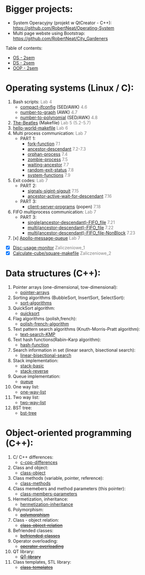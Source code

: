 # Bigger projects:
 - System Operacyjny (projekt w QtCreator - C++):
 https://github.com/RobertNeat/Operating-System
 - Multi page webste using Bootstrap:
 https://github.com/RobertNeat/City_Gardeners
 

Table of contents:
* [OS - 2sem](https://github.com/RobertNeat#operating-systems-linux--c)
* [DS - 2sem](https://github.com/RobertNeat#data-structures-c)
* [OOP - 2sem](https://github.com/RobertNeat#object-oriented-programming-c)

<!--<details>-->
   <!--<summary>Operating systems (full)</summary>-->
      
# Operating systems (Linux / C): 
1. Bash scripts: <span style="color:grey">Lab 4</span>
    * [compact-ifconfig](https://github.com/RobertNeat/compact-ifconfig) (SED/AWK) <span style="color:grey"> 4.6</span>
    * [number-to-graph](https://github.com/RobertNeat/number-to-graph) (AWK) <span style="color:grey"> 4.7</span>
    * [number-to-polynomial](https://github.com/RobertNeat/number-to-polynomial) (SED/AWK) <span style="color:grey"> 4.8</span>
1. [The-Beatles](https://github.com/RobertNeat/The-Beatles) (Makefile) <span style="color:grey">Lab 5 (5.2-5.7)</span>
1. [hello-world-makefile](https://github.com/RobertNeat/hello-world-makefile) <span style="color:grey">Lab 6</span>
1. Multi process communication: <span style="color:grey">Lab 7</span>
    * PART 1:
        * [fork-function](https://github.com/RobertNeat/fork-function) <span style="color:grey"> 7.1</span>
        * [ancestor-descendant](https://github.com/RobertNeat/ancestor-descendant) <span style="color:grey"> 7.2-7.3</span>
        * [orphan-process](https://github.com/RobertNeat/orphan-process) <span style="color:grey"> 7.4</span>
        * [zombie-process](https://github.com/RobertNeat/zombie-process) <span style="color:grey"> 7.5</span>
        * [waiting-ancestor](https://github.com/RobertNeat/waiting-ancestor) <span style="color:grey"> 7.7</span>
        * [random-exit-status](https://github.com/RobertNeat/random-exit-status) <span style="color:grey"> 7.8</span>
        * [system-functions](https://github.com/RobertNeat/system-functions) <span style="color:grey"> 7.9</span>
1. Exit codes: <span style="color:grey">Lab 7</span>
    * PART 2:
        * [signals-sigint-sigquit](https://github.com/RobertNeat/signals-sigint-sigquit) <span style="color:grey"> 7.15</span>
        * [ancestor-active-wait-for-descendant](https://github.com/RobertNeat/ancestor-active-wait-for-descendant) <span style="color:grey"> 7.16</span>
    * PART 3:
        * [client-server-programs](https://github.com/RobertNeat/client-server-programs) (popen)<span style="color:grey"> 7.18</span>
1. FIFO multiprocess communication: <span style="color:grey">Lab 7</span>
    * PART 3:
        * [single(ancestor-descendant)-FIFO_file](https://github.com/RobertNeat/single-ancestor-descendant--FIFO_file) <span style="color:grey"> 7.21</span>
        * [multi(ancestor-descendant)-FIFO_file](https://github.com/RobertNeat/multi-ancestor-descendant--FIFO_file) <span style="color:grey"> 7.22</span>
        * [multi(ancestor-descendant)-FIFO_file-NonBlock](https://github.com/RobertNeat/multi-ancestor-descendant--FIFO_file-NonBlock) <span style="color:grey"> 7.23</span>
1. [x] [Apollo-message-queue](https://github.com/RobertNeat/Apollo-message-queue) <span style="color:grey">Lab 7</span>
- [x] [Disc-usage-monitor](https://github.com/RobertNeat/Disc-usage-monitor) <span style="color:grey">Zaliczeniowe_1 </span>
- [x] [Calculate-cube/square-makefile](https://github.com/RobertNeat/Calculate-cube-square-makefile) <span style="color:grey">Zaliczeniowe_2 </span>
</details>

<!--<details>-->
   <!--<summary>Data structures (empty)</summary>-->
   
# Data structures (C++): 
1. Pointer arrays (one-dimensional, tow-dimensional):
    * [pointer-arrays](https://github.com/RobertNeat/pointer-arrays)
1. Sorting algorithms (BubbleSort, InsertSort, SelectSort):
    * [sort-algorithms](https://github.com/RobertNeat/sort-algorithms)
1. QuickSort algorithm:
    * [quicksort](https://github.com/RobertNeat/quicksort)
1. Flag algorithms (polish,french):
    * [polish-french-algorithm](https://github.com/RobertNeat/polish-french-algorithm)
1. Text pattern search algorithms (Knuth-Morris-Pratt algorithm):
    * [text-search-KMP](https://github.com/RobertNeat/text-search-KMP)
1. Text hash functions(Rabin–Karp algorithm):
    * [hash-function](https://github.com/RobertNeat/hash-function)
1. Search information in set (linear search, bisectional search):
    * [linear-bisectional-search](https://github.com/RobertNeat/linear-bisectional-search)
1. Stack implementation:
    * [stack-basic](https://github.com/RobertNeat/stack-implementation)
    * [stack-reverse](https://github.com/RobertNeat/stack-reverse)
1. Queue implementation:
    * [queue](https://github.com/RobertNeat/queue)
1. One way list:
    * [one-way-list](https://github.com/RobertNeat/one-way-list)
1. Two way list:
    * [two-way-list](https://github.com/RobertNeat/two-way-list)
1. BST tree:
    * [bst-tree](https://github.com/RobertNeat/bst-tree)
  <!-- </details>-->

<!--<details>-->
  <!-- <summary>Object-oriented programming (empty)</summary>-->
   
# Object-oriented programming (C++): 
1. C/ C++ differences:
    * [c-cpp-differences](https://github.com/RobertNeat/c-cpp-differences)
1. Class and object:
    * [class-object](https://github.com/RobertNeat/class-object)
1. Class methods (variable, pointer, reference):
    * [class-methods](https://github.com/RobertNeat/class-methods)
1. Class memebers and method parameters (this pointer):
    * [class-members-parameters](https://github.com/RobertNeat/class-members-parameters)
1. Hermetization, inheritance:
    * [hermetization-inheritance](https://github.com/RobertNeat/hermetization-inheritance)
1. Polymorphism:
    * <s>[polymorphism]()</s>
1. Class - object relation:
    * <s>[class-object-relation]()</s>
1. Befriended classes:
    * <s>[befriended-classes]()</s>
1. Operator overloading:
    * <s>[operator-overloading]()</s>
1. QT library:
    * <s>[QT-library]()</s>
1. Class templates, STL library:
    * <s>[class-templates]()</s>
<!--</details>-->

<!--<input type="checkbox" disabled />-->
<!--<input type="checkbox" checked />-->
